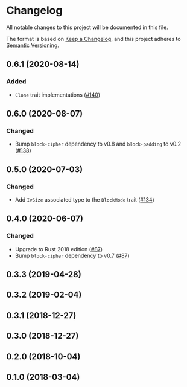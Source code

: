 # Changelog

All notable changes to this project will be documented in this file.

The format is based on [Keep a Changelog](https://keepachangelog.com/en/1.0.0/),
and this project adheres to [Semantic Versioning](https://semver.org/spec/v2.0.0.html).

## 0.6.1 (2020-08-14)
### Added
- `Clone` trait implementations ([#140])

[#140]: https://github.com/RustCrypto/block-ciphers/pull/140

## 0.6.0 (2020-08-07)
### Changed
- Bump `block-cipher` dependency to v0.8 and `block-padding` to v0.2 ([#138])

[#138]: https://github.com/RustCrypto/block-ciphers/pull/138

## 0.5.0 (2020-07-03)
### Changed
- Add `IvSize` associated type to the `BlockMode` trait ([#134])

[#134]: https://github.com/RustCrypto/block-ciphers/pull/134

## 0.4.0 (2020-06-07)
### Changed
- Upgrade to Rust 2018 edition ([#87])
- Bump `block-cipher` dependency to v0.7 ([#87])

[#87]: https://github.com/RustCrypto/block-ciphers/pull/87

## 0.3.3 (2019-04-28)

## 0.3.2 (2019-02-04)

## 0.3.1 (2018-12-27)

## 0.3.0 (2018-12-27)

## 0.2.0 (2018-10-04)

## 0.1.0 (2018-03-04)
